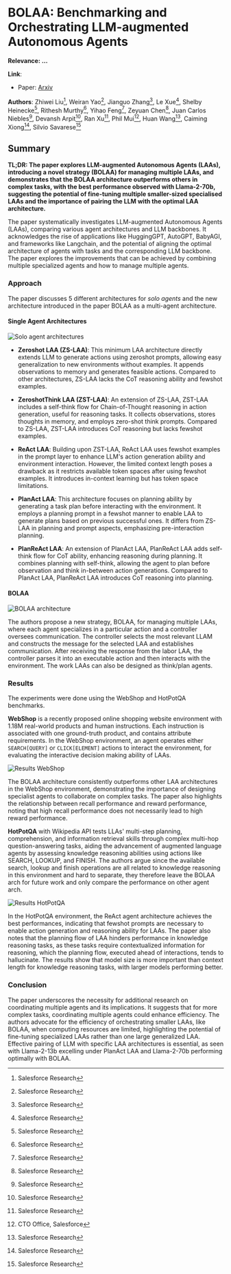 <!--- Created using: ... --->
<!--- Based on: 100.0% of the Paper --->
<!--- Reviewed: False --->
# BOLAA: Benchmarking and Orchestrating LLM-augmented Autonomous Agents

**Relevance: ...**

**Link**:
- Paper: [Arxiv](http://arxiv.org/pdf/2308.05960v1)

**Authors**: Zhiwei Liu[^1], Weiran Yao[^1], Jianguo Zhang[^1], Le Xue[^1], Shelby Heinecke[^1], Rithesh Murthy[^1], Yihao Feng[^1], Zeyuan Chen[^1], Juan Carlos Niebles[^1], Devansh Arpit[^1], Ran Xu[^1], Phil Mui[^2], Huan Wang[^1], Caiming Xiong[^1], Silvio Savarese[^1]

[^1]: Salesforce Research
[^2]: CTO Office, Salesforce

## Summary

**TL;DR: The paper explores LLM-augmented Autonomous Agents (LAAs), introducing a novel strategy (BOLAA) for managing multiple LAAs, and demonstrates that the BOLAA architecture outperforms others in complex tasks, with the best performance observed with Llama-2-70b, suggesting the potential of fine-tuning multiple smaller-sized specialised LAAs and the importance of pairing the LLM with the optimal LAA architecture.**

The paper systematically investigates LLM-augmented Autonomous Agents (LAAs), comparing various agent architectures and LLM backbones. It acknowledges the rise of applications like HuggingGPT, AutoGPT, BabyAGI, and frameworks like Langchain, and the potential of aligning the optimal architecture of agents with tasks and the corresponding LLM backbone. The paper explores the improvements that can be achieved by combining multiple specialized agents and how to manage multiple agents. 

### Approach

The paper discusses 5 different architectures for _solo agents_ and the new architecture introduced in the paper BOLAA as a multi-agent architecture.

#### Single Agent Architectures

![Solo agent architectures](./images/bolaa-solo-archs.png)

- **Zeroshot LAA (ZS-LAA)**: This minimum LAA architecture directly extends LLM to generate actions using zeroshot prompts, allowing easy generalization to new environments without examples. It appends observations to memory and generates feasible actions. Compared to other architectures, ZS-LAA lacks the CoT reasoning ability and fewshot examples.

- **ZeroshotThink LAA (ZST-LAA)**: An extension of ZS-LAA, ZST-LAA includes a self-think flow for Chain-of-Thought reasoning in action generation, useful for reasoning tasks. It collects observations, stores thoughts in memory, and employs zero-shot think prompts. Compared to ZS-LAA, ZST-LAA introduces CoT reasoning but lacks fewshot examples.

- **ReAct LAA**: Building upon ZST-LAA, ReAct LAA uses fewshot examples in the prompt layer to enhance LLM's action generation ability and environment interaction. However, the limited context length poses a drawback as it restricts available token spaces after using fewshot examples. It introduces in-context learning but has token space limitations.

- **PlanAct LAA**: This architecture focuses on planning ability by generating a task plan before interacting with the environment. It employs a planning prompt in a fewshot manner to enable LAA to generate plans based on previous successful ones. It differs from ZS-LAA in planning and prompt aspects, emphasizing pre-interaction planning.

- **PlanReAct LAA**: An extension of PlanAct LAA, PlanReAct LAA adds self-think flow for CoT ability, enhancing reasoning during planning. It combines planning with self-think, allowing the agent to plan before observation and think in-between action generations. Compared to PlanAct LAA, PlanReAct LAA introduces CoT reasoning into planning.

#### BOLAA

![BOLAA architecture](./images/bolaa.png)

The authors propose a new strategy, BOLAA, for managing multiple LAAs, where each agent specializes in a particular action and a controller oversees communication. The controller selects the most relevant LLAM and constructs the message for the selected LAA and establishes communication. After receiving the response from the labor LAA, the controller parses it into an executable action and then interacts with the environment. The work LAAs can also be designed as think/plan agents.

### Results

The experiments were done using the WebShop and HotPotQA benchmarks.

**WebShop** is a recently proposed online shopping website environment with 1.18M real-world products and human instructions. Each instruction is associated with one ground-truth product, and contains attribute requirements. In the WebShop environment, an agent operates either `SEARCH[QUERY]` or `CLICK[ELEMENT]` actions to interact the environment, for evaluating the interactive decision making ability of LAAs.

![Results WebShop](./images/bolaa-result-tab1.png)

The BOLAA architecture consistently outperforms other LAA architectures in the WebShop environment, demonstrating the importance of designing specialist agents to collaborate on complex tasks. The paper also highlights the relationship between recall performance and reward performance, noting that high recall performance does not necessarily lead to high reward performance. 

**HotPotQA** with Wikipedia API tests LLAs' multi-step planning, comprehension, and information retrieval skills through complex multi-hop question-answering tasks, aiding the advancement of augmented language agents by assessing knowledge reasoning abilities using actions like SEARCH, LOOKUP, and FINISH. The authors argue since the available search, lookup and finish operations are all related to knowledge reasoning in this environment and hard to separate, they therefore leave the BOLAA arch for future work and only compare the performance on other agent arch.

![Results HotPotQA](./images/bolaa-result-tab1.png)

In the HotPotQA environment, the ReAct agent architecture achieves the best performances, indicating that fewshot prompts are necessary to enable action generation and reasoning ability for LAAs. The paper also notes that the planning flow of LAA hinders performance in knowledge reasoning tasks, as these tasks require contextualized information for reasoning, which the planning flow, executed ahead of interactions, tends to hallucinate. The results show that model size is more important than context length for knowledge reasoning tasks, with larger models performing better.

### Conclusion

The paper underscores the necessity for additional research on coordinating multiple agents and its implications. It suggests that for more complex tasks, coordinating multiple agents could enhance efficiency. The authors advocate for the efficiency of orchestrating smaller LAAs, like BOLAA, when computing resources are limited, highlighting the potential of fine-tuning specialized LAAs rather than one large generalized LAA. Effective pairing of LLM with specific LAA architectures is essential, as seen with Llama-2-13b excelling under PlanAct LAA and Llama-2-70b performing optimally with BOLAA.

